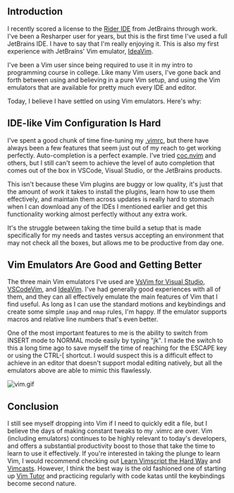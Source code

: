 ## Introduction

I recently scored a license to the [Rider IDE](https://www.jetbrains.com/rider/) from JetBrains through work. 
I've been a Resharper user for years, but this is the first time I've used a full JetBrains IDE. 
I have to say that I'm really enjoying it. This is also my first experience with JetBrains' Vim emulator,
[IdeaVim](https://plugins.jetbrains.com/plugin/164-ideavim).

I've been a Vim user since being required to use it in my intro to programming course in college.
Like many Vim users, I've gone back and forth between using and believing in a pure Vim setup, and using
the Vim emulators that are available for pretty much every IDE and editor.

Today, I believe I have settled on using Vim emulators. Here's why:

## IDE-like Vim Configuration Is Hard

I've spent a good chunk of time fine-tuning my [.vimrc](https://github.com/joerter/vim), 
but there have always been a few
features that seem just out of my reach to get working perfectly. Auto-completion is a perfect example. 
I've tried [coc.nvim](https://github.com/neoclide/coc.nvim) and others, but I still can't seem to 
achieve the level of auto completion that comes out of the box in VSCode, Visual Studio, or the JetBrains products.

This isn't because these Vim plugins are buggy or low quality, it's just that the amount
of work it takes to install the plugins, learn how to use them effectively, and maintain
them across updates is really hard to stomach when I can download any of the IDEs I mentioned
earlier and get this functionality working almost perfectly without any extra work.

It's the struggle between taking the time build a setup that is made specifically for my needs and tastes versus
accepting an environment that may not check all the boxes, but allows me to be productive from day one.

## Vim Emulators Are Good and Getting Better

The three main Vim emulators I've used are [VsVim for Visual Studio](https://github.com/VsVim/VsVim),
[VSCodeVim](https://marketplace.visualstudio.com/items?itemName=vscodevim.vim), 
and [IdeaVim](https://plugins.jetbrains.com/plugin/164-ideavim). I've had generally good experiences with all of them,
and they can all effectively emulate the main features of Vim that I find useful. As long as I can use the standard
motions and keybindings and create some simple `imap` and `nmap` rules, I'm happy. If the emulator supports macros and 
relative line numbers that's even better.

One of the most important features to me is the ability to switch from INSERT mode to NORMAL mode easily by typing
"jk". I made the switch to this a long time ago to save myself the time of reaching for the ESCAPE key or 
using the CTRL-[ shortcut. I would suspect this is a difficult effect to achieve in an editor that doesn't 
support modal editing natively, but all the emulators above are able to mimic this flawlessly.

![vim.gif](/vim-and-vim-emulators/vim.gif)

## Conclusion

I still see myself dropping into Vim if I need to quickly edit a file, but I believe the days of
making constant tweaks to my .vimrc are over. Vim (including emulators) continues to be highly relevant to today's
 developers, and offers a substantial productivity boost to those that take the time to learn to use it effectively.
 If you're interested in taking the plunge to learn Vim, I would recommend checking out 
 [Learn Vimscript the Hard Way](https://learnvimscriptthehardway.stevelosh.com/) and [Vimcasts](http://vimcasts.org/).
 However, I think the best way is the old fashioned one of starting up [Vim Tutor](https://linux.die.net/man/1/vimtutor)
 and practicing regularly with code katas until the keybindings become second nature.

